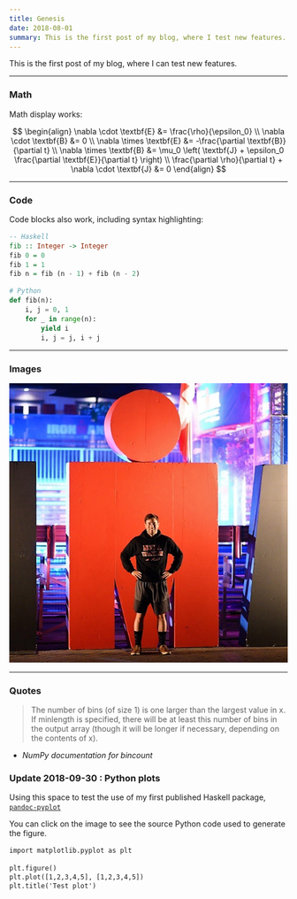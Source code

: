 ```yaml
---
title: Genesis
date: 2018-08-01
summary: This is the first post of my blog, where I test new features.
---
```


This is the first post of my blog, where I can test new features.

---

### Math

Math display works:

$$ 
\begin{align}
    \nabla \cdot \textbf{E} &= \frac{\rho}{\epsilon_0} \\
    \nabla \cdot \textbf{B} &= 0 \\
    \nabla \times \textbf{E} &= -\frac{\partial \textbf{B}}{\partial t} \\
    \nabla \times \textbf{B} &= \mu_0 \left( \textbf{J} + \epsilon_0 \frac{\partial \textbf{E}}{\partial t} \right) \\
    \frac{\partial \rho}{\partial t} + \nabla \cdot \textbf{J} &= 0
\end{align}
$$  


---

### Code

Code blocks also work, including syntax highlighting:

```haskell
-- Haskell
fib :: Integer -> Integer
fib 0 = 0
fib 1 = 1
fib n = fib (n - 1) + fib (n - 2)
```

```python
# Python
def fib(n):
    i, j = 0, 1
    for _ in range(n):
        yield i
        i, j = j, i + j
```

---

### Images

![Caption: this is me](/images/Laurent.jpg)

---

### Quotes

>  The number of bins (of size 1) is one larger than the largest value in x. If minlength is specified, there will be at least this number of bins in the output array (though it will be longer if necessary, depending on the contents of x).

- _NumPy documentation for bincount_

### Update 2018-09-30 : Python plots

Using this space to test the use of my first published Haskell package, [`pandoc-pyplot`](http://hackage.haskell.org/package/pandoc-pyplot)

You can click on the image to see the source Python code used to generate the figure.

```{plot_target=generated/genesis.jpg}
import matplotlib.pyplot as plt

plt.figure()
plt.plot([1,2,3,4,5], [1,2,3,4,5])
plt.title('Test plot')
```